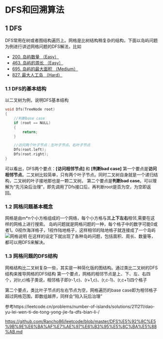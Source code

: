 # DFS和回溯算法

## 1 DFS
DFS常用在树或者图结构遍历上。网格是比树结构稍复杂的结构，下面以岛屿问题为例进行讲述网格问题的DFS解法，比如
- [200. 岛屿数量 （Easy）](https://leetcode.cn/problems/number-of-islands/)
- [463. 岛屿的周长 （Easy）](https://leetcode-cn.com/problems/island-perimeter/)
- [695. 岛屿的最大面积 （Medium）](https://leetcode.cn/problems/max-area-of-island/description/)
- [827. 最大人工岛 （Hard）](https://leetcode.cn/problems/making-a-large-island/)

### 1.1 DFS的基本结构
以二叉树为例，说明DFS基本结构

```C++
void Dfs(TreeNode root)
{
    //判断base case
    if (root == NULL)
    {
        return;
    }

    //访问两个叶子节点：左叶子节点、右叶子节点
    Dfs(root.left);
    Dfs(root.right);
}
```

可以看出，DFS两个要点：**[访问相邻节点]** 和 **[判断bad case]**
第一个要点是**访问相邻节点**。二叉树比较简单，只有两个叶子节点。同时二叉树自身就是一个递归结构，二叉树的叶子接地那也是一颗二叉树。
第二个要点是**判断bad case**。可以理解为“先污染后治理”，即先调用了Dfs接口后，再判断root是否为空，为空即返回。

### 1.2 网格问题基本概念
网格是由m*n个小方格组成的一个网络，每个小方格与其**上下左右**相邻,需要在这样的网格上进行搜索。
岛屿问题就是网格问题的一种，每个格子中的数字可能0或者1。0视作海洋格子，1视作陆地格子，这样相邻的陆地格子就连接成了一个岛屿
![网格说明](https://github.com/superman1122/leetcode/blob/main/IMG/%E7%BD%91%E6%A0%BC.png)
在这样的设定下就出现了各种岛屿问题，包括面积、周长、数量等，都可以用DFS来解决。

### 1.3 网格问题的DFS结构
网格结构比二叉树复杂一些，其实是一种简化版的图结构。通过类比二叉树的DFS结构来推导网格的DFS结构
第一个要点，网格的相邻节点是上、下、左、右四个，对(r,c)格子类说，相邻格子即(r-1,c)、(r+1,c)、(r,c-1)、(r,c+1)四个格子

第二个要点，类比叶子节点的左右节点为空，网格遍历的base case即为相邻格子超过网格范围，即数组越界，同样会“陷入玩后治理”
















参考https://leetcode.cn/problems/number-of-islands/solutions/211211/dao-yu-lei-wen-ti-de-tong-yong-jie-fa-dfs-bian-li-/

https://github.com/Rancho86/leetcode/blob/master/DFS%E5%92%8C%E5%9B%9E%E6%BA%AF%E7%AE%97%E6%B3%95%E5%8C%BA%E5%88%AB.md
